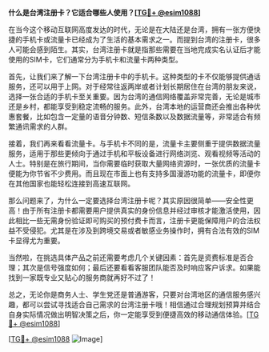 **什么是台湾注册卡？它适合哪些人使用？[[TG💪+ @esim1088](https://t.me/s/esim1088)]**

在当今这个移动互联网高度发达的时代，无论是在大陆还是台湾，拥有一张方便快捷的手机卡或流量卡已经成为了生活的基本需求之一。而提到台湾的注册卡，很多人可能会感到陌生。其实，台湾注册卡就是指那些需要在当地完成实名认证后才能使用的SIM卡，它们通常分为手机卡和流量卡两种类型。

首先，让我们来了解一下台湾注册卡中的手机卡。这种类型的卡不仅能够提供通话服务，还可以用于上网。对于经常往返两岸或者计划长期居住在台湾的朋友来说，选择一张合适的手机卡至关重要。因为台湾的通信网络覆盖非常完善，无论是城市还是乡村，都能享受到稳定流畅的服务。此外，台湾本地的运营商还会推出各种优惠套餐，比如包含一定量的语音分钟数、短信条数以及数据流量等，非常适合有频繁通讯需求的人群。

接着，我们再来看看流量卡。与手机卡不同的是，流量卡主要侧重于提供数据流量服务，适用于那些更倾向于通过手机和平板设备进行网络浏览、观看视频等活动的人士。特别是在旅行期间，当你需要临时获取大量网络资源时，一张优质的流量卡便能为你节省不少费用。而且现在市面上也有支持多国漫游功能的流量卡，即便你在其他国家也能轻松连接到高速互联网。

那么问题来了，为什么一定要选择台湾注册卡呢？其实原因很简单——安全性更高！由于所有注册卡都需要用户提供真实的身份信息并经过审核才能激活使用，因此相比一些无需身份验证即可购买的预付费卡而言，注册卡更能保障用户的合法权益不受侵犯。尤其是在涉及到跨境交易或者敏感业务操作时，拥有合法有效的SIM卡显得尤为重要。

当然啦，在挑选具体产品之前还需要考虑几个关键因素：首先是资费标准是否合理；其次是信号强度如何；最后还要看看客服团队能否及时响应客户诉求。如果能找到一家既专业又贴心的服务商就再好不过了！

总之，无论你是商务人士、学生党还是普通游客，只要对台湾地区的通信服务感兴趣，都可以尝试寻找适合自己需求的台湾注册卡哦！相信通过合理规划预算并结合自身实际情况做出明智决策之后，你一定能享受到便捷高效的移动通信体验。[[TG💪+ @esim1088](https://t.me/s/esim1088)]

[[TG💪+ @esim1088](https://t.me/s/esim1088) ![Image](https://i.postimg.cc/4NQfJmqS/Snipaste-2025-05-13-00-14-12.png)]